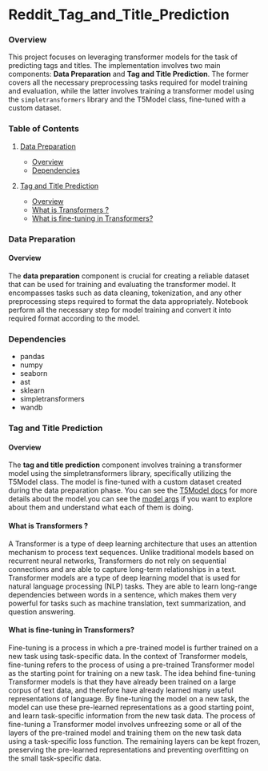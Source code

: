 # Reddit_Tag_and_Title_Prediction

### Overview

This project focuses on leveraging transformer models for the task of predicting tags and titles. The implementation involves two main components: **Data Preparation** and **Tag and Title Prediction**. The former covers all the necessary preprocessing tasks required for model training and evaluation, while the latter involves training a transformer model using the `simpletransformers` library and the T5Model class, fine-tuned with a custom dataset.

### Table of Contents

1. [Data Preparation](#data-preparation)
   - [Overview](#overview)
   - [Dependencies](#dependencies)

2. [Tag and Title Prediction](#tag-and-title-prediction)
   - [Overview](#overview)
   - [What is Transformers ?](#WhatisTransformers?)
   - [What is fine-tuning in Transformers?](#Whatisfine-tuninginTransformers?)

### Data Preparation

#### Overview

The **data preparation** component is crucial for creating a reliable dataset that can be used for training and evaluating the transformer model. It encompasses tasks such as data cleaning, tokenization, and any other preprocessing steps required to format the data appropriately.
Notebook perform all the necessary step for model training and convert it into required format according to the model.

### Dependencies
- pandas
- numpy
- seaborn
- ast
- sklearn
- simpletransformers
- wandb

### Tag and Title Prediction

#### Overview
The **tag and title prediction** component involves training a transformer model using the simpletransformers library, specifically utilizing the T5Model class. The model is fine-tuned with a custom dataset created during the data preparation phase.
You can see the [T5Model docs](https://simpletransformers.ai/docs/t5-model/) for more details about the model.you can see the [model args](https://simpletransformers.ai/docs/usage/#configuring-a-simple-transformers-model) if you want to explore about them and understand what each of them is doing.

#### What is Transformers ?
A Transformer is a type of deep learning architecture that uses an attention mechanism to process text sequences. Unlike traditional models based on recurrent neural networks, Transformers do not rely on sequential connections and are able to capture long-term relationships in a text.
Transformer models are a type of deep learning model that is used for natural language processing (NLP) tasks. They are able to learn long-range dependencies between words in a sentence, which makes them very powerful for tasks such as machine translation, text summarization, and question answering.

#### What is fine-tuning in Transformers?
Fine-tuning is a process in which a pre-trained model is further trained on a new task using task-specific data. In the context of Transformer models, fine-tuning refers to the process of using a pre-trained Transformer model as the starting point for training on a new task.
The idea behind fine-tuning Transformer models is that they have already been trained on a large corpus of text data, and therefore have already learned many useful representations of language. By fine-tuning the model on a new task, the model can use these pre-learned representations as a good starting point, and learn task-specific information from the new task data.
The process of fine-tuning a Transformer model involves unfreezing some or all of the layers of the pre-trained model and training them on the new task data using a task-specific loss function. The remaining layers can be kept frozen, preserving the pre-learned representations and preventing overfitting on the small task-specific data.

  
